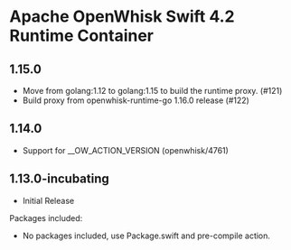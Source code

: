 <!--
#
# Licensed to the Apache Software Foundation (ASF) under one or more
# contributor license agreements.  See the NOTICE file distributed with
# this work for additional information regarding copyright ownership.
# The ASF licenses this file to You under the Apache License, Version 2.0
# (the "License"); you may not use this file except in compliance with
# the License.  You may obtain a copy of the License at
#
#     http://www.apache.org/licenses/LICENSE-2.0
#
# Unless required by applicable law or agreed to in writing, software
# distributed under the License is distributed on an "AS IS" BASIS,
# WITHOUT WARRANTIES OR CONDITIONS OF ANY KIND, either express or implied.
# See the License for the specific language governing permissions and
# limitations under the License.
#
-->

# Apache OpenWhisk Swift 4.2 Runtime Container

## 1.15.0
  - Move from golang:1.12 to golang:1.15 to build the runtime proxy. (#121)
  - Build proxy from openwhisk-runtime-go 1.16.0 release (#122)

## 1.14.0
  - Support for __OW_ACTION_VERSION (openwhisk/4761)

## 1.13.0-incubating
 - Initial Release

Packages included:
  - No packages included, use Package.swift and pre-compile action.
